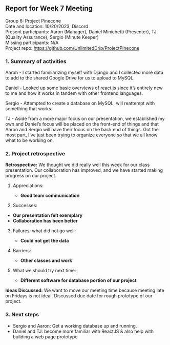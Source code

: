 ## **Report for Week 7 Meeting**

Group 6: Project Pinecone\
Date and location: 10/20/2023, Discord\
Present participants: Aaron (Manager), Daniel Minichetti (Presenter), TJ (Quality Assurance), Sergio (Minute Keeper)\
Missing participants: N/A\
Project repo: <https://github.com/UnlimitedDrip/ProjectPinecone>


### **1. Summary of activities**

Aaron - I started familiarizing myself with Django and I collected more data to add to the shared Google Drive for us to upload to MySQL.

Daniel - Looked up some basic overviews of react.js since it’s entirely new to me and how it works in tandem with other frontend languages.

Sergio - Attempted to create a database on MySQL, will reattempt with something that works. 

TJ - Aside from a more major focus on our presentation, we established my own and Daniel’s focus will be placed on the front-end of things and that Aaron and Sergio will have their focus on the back end of things. Got the most part, I’ve just been trying to organize everyone so that we all know what to be working on.

### 2. Project retrospective

**Retrospective:** We thought we did really well this week for our class presentation. Our collaboration has improved, and we have started making progress on our project. 

1. Appreciations: 

   - **Good team communication**

2. Successes: 

  - **Our presentation felt exemplary**
  - **Collaboration has been better** 

3. Failures: what did not go well: 

   - **Could not get the data** 

4. Barriers: 

   - **Other classes and work**

5. What we should try next time: 

   - **Different software for database portion of our project**

**Ideas Discussed:** We want to move our meeting time because meeting late on Fridays is not ideal. Discussed due date for rough prototype of our project. 

### **3. Next steps**

- Sergio and Aaron: Get a working database up and running. 
- Daniel and TJ: become more familiar with ReactJS & also help with building a web page prototype
